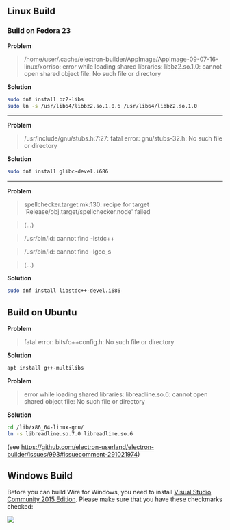 ## Linux Build

### Build on Fedora 23

**Problem**

> /home/user/.cache/electron-builder/AppImage/AppImage-09-07-16-linux/xorriso: error while loading shared libraries: libbz2.so.1.0: cannot open shared object file: No such file or directory

**Solution**

```bash
sudo dnf install bz2-libs
sudo ln -s /usr/lib64/libbz2.so.1.0.6 /usr/lib64/libbz2.so.1.0
```

***

**Problem**

> /usr/include/gnu/stubs.h:7:27: fatal error: gnu/stubs-32.h: No such file or directory

**Solution**

```bash
sudo dnf install glibc-devel.i686
```

***


**Problem**

> spellchecker.target.mk:130: recipe for target 'Release/obj.target/spellchecker.node' failed

> (...)

> /usr/bin/ld: cannot find -lstdc++

> /usr/bin/ld: cannot find -lgcc_s

> (...)

**Solution**

```bash
sudo dnf install libstdc++-devel.i686
```

## Build on Ubuntu

**Problem**

> fatal error: bits/c++config.h: No such file or directory 

**Solution**

```bash
apt install g++-multilibs
```

**Problem**

> error while loading shared libraries: libreadline.so.6: cannot open shared object file: No such file or directory 

**Solution**

```bash
cd /lib/x86_64-linux-gnu/
ln -s libreadline.so.7.0 libreadline.so.6
```

(see https://github.com/electron-userland/electron-builder/issues/993#issuecomment-291021974)

## Windows Build

Before you can build Wire for Windows, you need to install [Visual Studio Community 2015 Edition](https://www.visualstudio.com/vs/community/). Please make sure that you have these checkmarks checked:

![](https://i.stack.imgur.com/fEZEX.png)